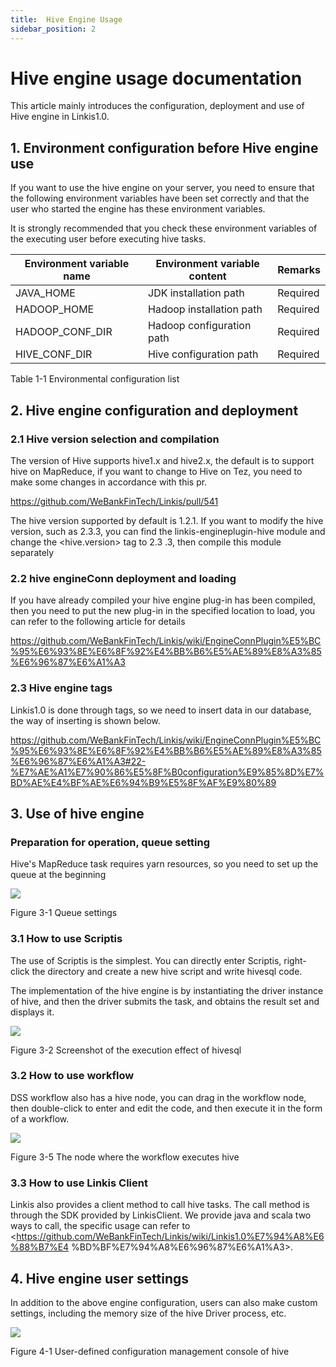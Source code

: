 ```yaml
---
title:  Hive Engine Usage
sidebar_position: 2
---
```


# Hive engine usage documentation

This article mainly introduces the configuration, deployment and use of Hive engine in Linkis1.0.

## 1. Environment configuration before Hive engine use

If you want to use the hive engine on your server, you need to ensure that the following environment variables have been set correctly and that the user who started the engine has these environment variables.

It is strongly recommended that you check these environment variables of the executing user before executing hive tasks.

| Environment variable name | Environment variable content | Remarks |
|-----------------|----------------|------|
| JAVA_HOME | JDK installation path | Required |
| HADOOP_HOME | Hadoop installation path | Required |
| HADOOP_CONF_DIR | Hadoop configuration path | Required |
| HIVE_CONF_DIR | Hive configuration path | Required |

Table 1-1 Environmental configuration list

## 2. Hive engine configuration and deployment

### 2.1 Hive version selection and compilation

The version of Hive supports hive1.x and hive2.x, the default is to support hive on MapReduce, if you want to change to Hive
on Tez, you need to make some changes in accordance with this pr.

<https://github.com/WeBankFinTech/Linkis/pull/541>

The hive version supported by default is 1.2.1. If you want to modify the hive version, such as 2.3.3, you can find the linkis-engineplugin-hive module and change the \<hive.version\> tag to 2.3 .3, then compile this module separately

### 2.2 hive engineConn deployment and loading

If you have already compiled your hive engine plug-in has been compiled, then you need to put the new plug-in in the specified location to load, you can refer to the following article for details

https://github.com/WeBankFinTech/Linkis/wiki/EngineConnPlugin%E5%BC%95%E6%93%8E%E6%8F%92%E4%BB%B6%E5%AE%89%E8%A3%85%E6%96%87%E6%A1%A3

### 2.3 Hive engine tags

Linkis1.0 is done through tags, so we need to insert data in our database, the way of inserting is shown below.

https://github.com/WeBankFinTech/Linkis/wiki/EngineConnPlugin%E5%BC%95%E6%93%8E%E6%8F%92%E4%BB%B6%E5%AE%89%E8%A3%85%E6%96%87%E6%A1%A3#22-%E7%AE%A1%E7%90%86%E5%8F%B0configuration%E9%85%8D%E7%BD%AE%E4%BF%AE%E6%94%B9%E5%8F%AF%E9%80%89

## 3. Use of hive engine

### Preparation for operation, queue setting

Hive's MapReduce task requires yarn resources, so you need to set up the queue at the beginning

![](/Images/EngineUsage/queue-set.png)

Figure 3-1 Queue settings

### 3.1 How to use Scriptis

The use of Scriptis is the simplest. You can directly enter Scriptis, right-click the directory and create a new hive script and write hivesql code.

The implementation of the hive engine is by instantiating the driver instance of hive, and then the driver submits the task, and obtains the result set and displays it.

![](/Images/EngineUsage/hive-run.png)

Figure 3-2 Screenshot of the execution effect of hivesql

### 3.2 How to use workflow

DSS workflow also has a hive node, you can drag in the workflow node, then double-click to enter and edit the code, and then execute it in the form of a workflow.

![](/Images/EngineUsage/workflow.png)

Figure 3-5 The node where the workflow executes hive

### 3.3 How to use Linkis Client

Linkis also provides a client method to call hive tasks. The call method is through the SDK provided by LinkisClient. We provide java and scala two ways to call, the specific usage can refer to <https://github.com/WeBankFinTech/Linkis/wiki/Linkis1.0%E7%94%A8%E6%88%B7%E4 %BD%BF%E7%94%A8%E6%96%87%E6%A1%A3>.

## 4. Hive engine user settings

In addition to the above engine configuration, users can also make custom settings, including the memory size of the hive Driver process, etc.

![](/Images/EngineUsage/hive-config.png)

Figure 4-1 User-defined configuration management console of hive
